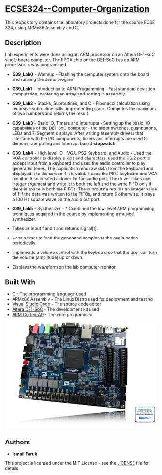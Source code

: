 # [ECSE324--Computer-Organization](https://www.mcgill.ca/study/2017-2018/courses/ecse-324)

This reopository contains the laboratory projects done for the course ECSE 324, using ARMx86 Assembly and C.

## Description

Lab experiments were done using an ARM processor on an Altera DE1-SoC single board computer. The FPGA chip on the DE1-SoC has an ARM processor in was programmed.

* **G39_Lab0** - Warmup - Flashing the computer system onto the board and running the demo program

*	**G39_Lab1** - Introduction to ARM Programming - Fast standard deviation computation, centering an array and sorting in assembly.

*	**G39_Lab2** - Stacks, Subroutines, and C - Fibonacci calculation using recursive subroutine calls, implementing stack. Computes the maximum of two numbers and returns the result.

*	**G39_Lab3** - Basic IO, Timers and Interrupts - Setting up the basic I/O capabilities of the DE1-SoC computer - the slider switches, pushbuttons, LEDs and 7-Segment displays. After writing assembly drivers that interface with the I/O components, timers and interrupts are used to demonstrate polling and interrupt based **stopwatch**.

*	**G39_Lab4** - High level IO - VGA, PS2 Keyboard, and Audio - Used the VGA controller to display pixels and characters, used the PS/2 port to accept input from a keyboard and used the audio controller to play generated tones. The application read raw data from the keyboard and displayed it to the screen if it is valid. It uses the PS/2 keyboard and VGA monitor. Also created a driver for the audio port. The driver takes one integer argument and write it to both the left and the write FIFO only if there is space in both the FIFOs. The subroutine returns an integer value of 1 if the data was written to the FIFOs, and return 0 otherwise. It plays a 100 Hz square wave on the audio out port. 

*	**G39_Lab5** - Synthesizer - * Combined the low-level ARM programming techniques acquired in the course by implementing a musical synthesizer. 
* Takes as input f and t and returns signal[t]. 
* Uses a timer to feed the generated samples to the audio codec periodically. 
* Implements a volume control with the keyboard so that the user can turn the volume (amplitude) up or down.
* Displays the waveform on the lab computer monitor.

## Built With

* [C](https://en.wikipedia.org/wiki/C_(programming_language)) - The programming language used
* [ARMx86 Assembly](https://www.ubuntu.com/) - The Linux Distro used for deployment and testing
* [Visual Studio Code](https://code.visualstudio.com/) - The source code editor
* [Altera DE1-SoC](https://www.terasic.com.tw/cgi-bin/page/archive.pl?Language=English&No=836) - The development kit used
* [ARM Cortex-A9](https://en.wikipedia.org/wiki/ARM_Cortex-A9) - The core programmed

![Altera DE1-SoC](Altera%20DE1-SoC.jpg)

## Authors

* [**Ismail Faruk**](https://github.com/ismailfaruk)

This project is licensed under the MIT License - see the [LICENSE](LICENSE) file for details
